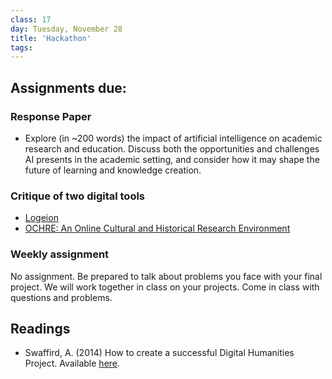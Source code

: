 ```yaml
---
class: 17
day: Tuesday, November 28
title: 'Hackathon'
tags: 
---
```


## Assignments due:

### Response Paper
- Explore (in ~200 words) the impact of artificial intelligence on academic research and education. Discuss both the opportunities and challenges AI presents in the academic setting, and consider how it may shape the future of learning and knowledge creation.

### Critique of two digital tools
- [Logeion](https://logeion.uchicago.edu/)
- [OCHRE: An Online Cultural and Historical Research Environment](https://voices.uchicago.edu/ochre/)

### Weekly assignment
No assignment. Be prepared to talk about problems you face with your final project. We will work together in class on your projects. Come in class with questions and problems.

## Readings 
- Swaffird, A. (2014) How to create a successful Digital Humanities Project. Available [here](https://hawksites.newpaltz.edu/dhm293/2014/11/13/how-to-create-a-successful-digital-humanities-project/).
